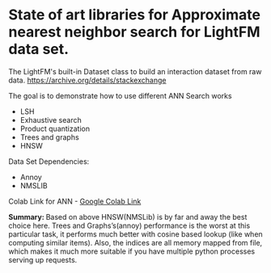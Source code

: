 
# State of art libraries for Approximate nearest neighbor search for LightFM data set.
The LightFM's built-in Dataset class to build an interaction dataset from raw data. https://archive.org/details/stackexchange

The goal is to demonstrate how to use different ANN Search works

- LSH
- Exhaustive search
- Product quantization
- Trees and graphs
- HNSW

Data Set Dependencies:

- Annoy <br>
- NMSLIB

Colab Link for ANN - <a href="https://colab.research.google.com/drive/11xKQJy87Q7L8GneDDBz1QHicp7yw0GV2?usp=sharing">Google Colab Link</a>

<b> Summary: </b>
Based on above HNSW(NMSLib) is by far and away the best choice here. Trees and Graphs’s(annoy) performance is the worst at this particular task, it performs much better with cosine based lookup (like when computing similar items). Also, the indices are all memory mapped from file, which makes it much more suitable if you have multiple python processes serving up requests.

